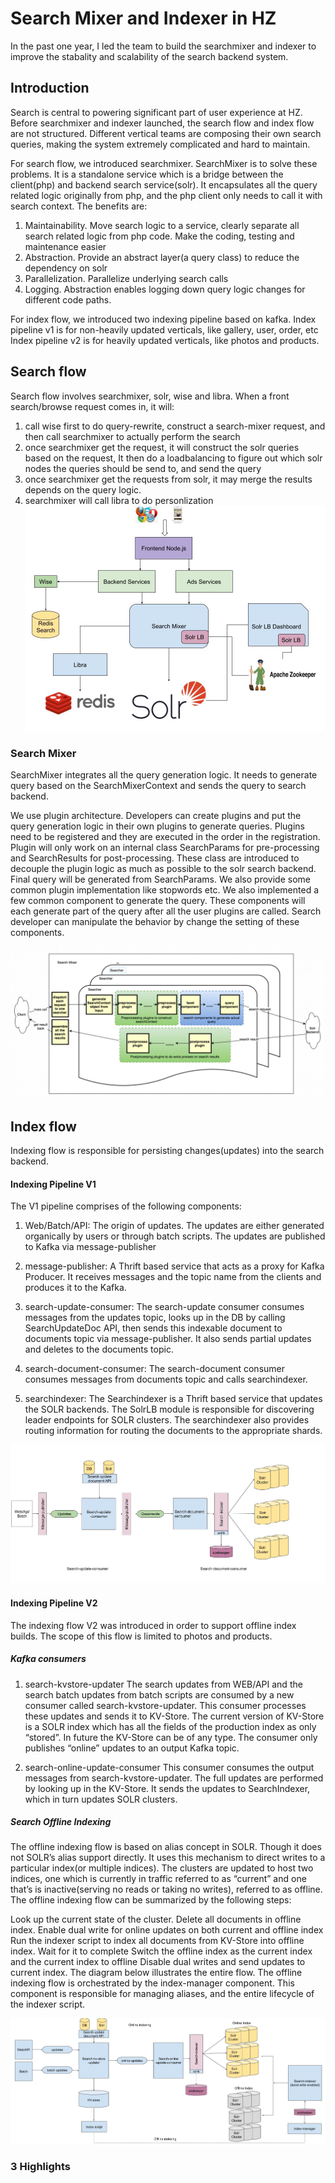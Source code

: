 # Search Mixer and Indexer in HZ
In the past one year, I led the team to build the searchmixer and indexer to improve the stabality and scalability of the search backend system. 

## Introduction
Search is central to powering significant part of user experience at HZ. Before searchmixer and indexer launched, the search flow and index flow are not structured. Different vertical teams are composing their own search queries, making the system extremely complicated and hard to maintain. 

For search flow, we introduced searchmixer. 
SearchMixer is to solve these problems. It is a standalone service which is a bridge between the client(php) and backend search service(solr). It encapsulates all the query related logic originally from php, and the php client only needs to call it with search context. The benefits are:
1. Maintainability. Move search logic to a service, clearly separate all search related logic from php code. Make the coding, testing and maintenance easier
2. Abstraction. Provide an abstract layer(a query class) to reduce the dependency on solr
3. Parallelization. Parallelize underlying search calls
4. Logging. Abstraction enables logging down query logic changes for different code paths.

For index flow, we introduced two indexing pipeline based on kafka.
Index pipeline v1 is for non-heavily updated verticals, like gallery, user, order, etc
Index pipeline v2 is for heavily updated verticals, like photos and products.

## Search flow

Search flow involves searchmixer, solr, wise and libra. When a front search/browse request comes in, it will:
1. call wise first to do query-rewrite, construct a search-mixer request, and then call searchmixer to actually perform the search
2. once searchmixer get the request, it will construct the solr queries based on the request, It then do a loadbalancing to figure out which solr nodes the queries should be send to, and send the query
3. once searchmixer get the requests from solr, it may merge the results depends on the query logic.
4. searchmixer will call libra to do personlization
![search flow](assets/search_flow.jpg)

### Search Mixer
SearchMixer integrates all the query generation logic. It needs to generate query based on the SearchMixerContext and sends the query to search backend.

We use plugin architecture. Developers can create plugins and put the query generation logic in their own plugins to generate queries. Plugins need to be registered and they are executed in the order in the registration.
Plugin will only work on an internal class SearchParams for pre-processing and SearchResults for post-processing. These class are introduced to decouple the plugin logic as much as possible to the solr search backend. Final query will be generated from SearchParams.
We also provide some common plugin implementation like stopwords etc.
We also implemented a few common component to generate the query. These components will each generate part of the query after all the user plugins are called. Search developer can manipulate the behavior by change the setting of these components.

![searchmixer_design](assets/searchmixer_design.png)

## Index flow
Indexing flow is responsible for persisting changes(updates) into the search backend. 


#### Indexing Pipeline V1
The V1 pipeline comprises of the following components:
1. Web/Batch/API: The origin of updates. The updates are either generated organically by users or through batch scripts. The updates are published to Kafka via message-publisher
2. message-publisher: A Thrift based service that acts as a proxy for Kafka Producer. It receives messages and the topic name from the clients and produces it to the Kafka.
3. search-update-consumer: The search-update consumer consumes messages from the updates topic, looks up in the DB by calling SearchUpdateDoc API, then sends this indexable document to documents topic via message-publisher. It also sends partial updates and deletes to the documents topic.

4. search-document-consumer: The search-document consumer consumes messages from documents topic and calls searchindexer.
5. searchindexer: The Searchindexer is a Thrift based service that updates the SOLR backends. The SolrLB module is responsible for discovering leader endpoints for SOLR clusters. The searchindexer also provides routing information for routing the documents to the appropriate shards.

![index pipeline v1](assets/search_index_flow_v1.jpg)


#### Indexing Pipeline V2
The indexing flow V2 was introduced in order to support offline index builds. The scope of this flow is limited to photos and products.
##### Kafka consumers
1. search-kvstore-updater
The search updates from WEB/API and the search batch updates from batch scripts are consumed by a new consumer called search-kvstore-updater. This consumer processes these updates and sends it to KV-Store. The current version of KV-Store is a SOLR index which has all the fields of the production index as only “stored”. In future the KV-Store can be of any type. The consumer only publishes “online” updates to an output Kafka topic.

2. search-online-update-consumer
This consumer consumes the output messages from search-kvstore-updater. The full updates are performed by looking up in the KV-Store. It sends the updates to SearchIndexer, which in turn updates SOLR clusters.

##### Search Offline Indexing
The offline indexing flow is based on alias concept in SOLR. Though it does not SOLR’s alias support directly. It uses this mechanism to direct writes to a particular index(or multiple indices).
The clusters are updated to host two indices, one which is currently in traffic referred to as “current” and one that’s is inactive(serving no reads or taking no writes), referred to as offline. The offline indexing flow can be summarized by the following steps:

Look up the current state of the cluster.
Delete all documents in offline index.
Enable dual write for online updates on both current and offline index
Run the indexer script to index all documents from KV-Store into offline index. Wait for it to complete
Switch the offline index as the current index and the current index to offline
Disable dual writes and send updates to current index.
The diagram below illustrates the entire flow. The offline indexing flow is orchestrated by the index-manager component. This component is responsible for managing aliases, and the entire lifecycle of the indexer script.

![index pipeline v2](assets/search_index_flow_v2.jpg)


### 3 Highlights



